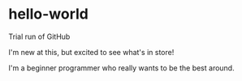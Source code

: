 # hello-world
Trial run of GitHub

I'm new at this, but excited to see what's in store!

I'm a beginner programmer who really wants to be the best around.
